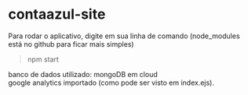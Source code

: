 # contaazul-site
Para rodar o aplicativo, digite em sua linha de comando (node_modules está no github para ficar mais simples)
>npm start

banco de dados utilizado: mongoDB em cloud <br>
google analytics importado (como pode ser visto em index.ejs).

